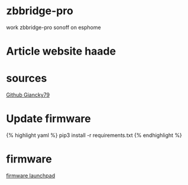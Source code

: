 # zbbridge-pro
work zbbridge-pro sonoff on esphome

# Article website haade

# sources

[Github Giancky79](https://github.com/Giancky79/ZB-Bridge-P)

# Update firmware
{% highlight yaml %}
pip3 install -r requirements.txt
{% endhighlight %}

# firmware
[firmware launchpad](https://github.com/Koenkk/Z-Stack-firmware/blob/master/coordinator/Z-Stack_3.x.0/bin/CC1352P2_CC2652P_launchpad_coordinator_20230507.zip)
